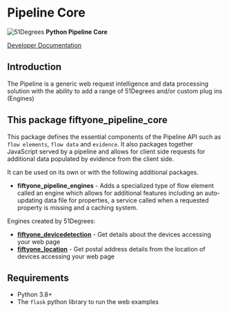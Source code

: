 # Pipeline Core

![51Degrees](https://51degrees.com/DesktopModules/FiftyOne/Distributor/Logo.ashx?utm_source=github&utm_medium=repository&utm_content=readme_main&utm_campaign=python-open-source "Data rewards the curious") **Python Pipeline Core**

[Developer Documentation](https://51degrees.com/pipeline-python/index.html?utm_source=github&utm_medium=repository&utm_content=readme_main&utm_campaign=python-open-source "Developer Documentation")

## Introduction

The Pipeline is a generic web request intelligence and data processing solution with the ability to add a range of 51Degrees and/or custom plug ins (Engines) 

## This package fiftyone_pipeline_core

This package defines the essential components of the Pipeline API such as `flow elements`, `flow data` and `evidence`. It also packages together JavaScript served by a pipeline and allows for client side requests for additional data populated by evidence from the client side.

It can be used on its own or with the following additional packages.

- **fiftyone_pipeline_engines** - Adds a specialized type of flow element called an engine which allows for additional features including an auto-updating data file for properties, a service called when a requested property is missing and a caching system.

Engines created by 51Degrees:

- [**fiftyone_devicedetection**](https://pypi.org/project/fiftyone-devicedetection/) - Get details about the devices accessing your web page
- [**fiftyone_location**](https://pypi.org/project/fiftyone-location/) - Get postal address details from the location of devices accessing your web page

## Requirements

* Python 3.8+
* The `flask` python library to run the web examples 

